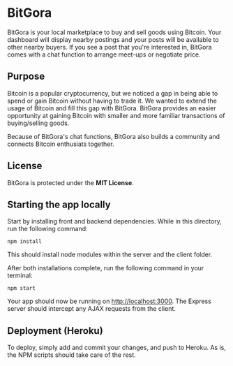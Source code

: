 # BitGora

BitGora is your local marketplace to buy and sell goods using Bitcoin. Your dashboard will display nearby postings and your posts will be available to other nearby buyers. If you see a post that you're interested in, BitGora comes with a chat function to arrange meet-ups or negotiate price.

## Purpose

Bitcoin is a popular cryptocurrency, but we noticed a gap in being able to spend or gain Bitcoin without having to trade it. We wanted to extend the usage of Bitcoin and fill this gap with BitGora. BitGora provides an easier opportunity at gaining Bitcoin with smaller and more familiar transactions of buying/selling goods.

Because of BitGora's chat functions, BitGora also builds a community and connects Bitcoin enthusiats together.

## License

BitGora is protected under the **MIT License**.

## Starting the app locally

Start by installing front and backend dependencies. While in this directory, run the following command:

```
npm install
```

This should install node modules within the server and the client folder.

After both installations complete, run the following command in your terminal:

```
npm start
```

Your app should now be running on <http://localhost:3000>. The Express server should intercept any AJAX requests from the client.

## Deployment (Heroku)

To deploy, simply add and commit your changes, and push to Heroku. As is, the NPM scripts should take care of the rest.
